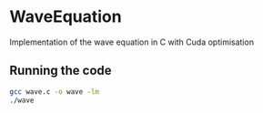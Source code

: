 # WaveEquation
Implementation of the wave equation in C with Cuda optimisation

## Running the code

```bash
gcc wave.c -o wave -lm
./wave
```

